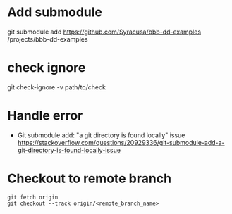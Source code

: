 # Add submodule
git submodule add https://github.com/Syracusa/bbb-dd-examples /projects/bbb-dd-examples

# check ignore
git check-ignore -v path/to/check

# Handle error 
+ Git submodule add: "a git directory is found locally" issue
https://stackoverflow.com/questions/20929336/git-submodule-add-a-git-directory-is-found-locally-issue


# Checkout to remote branch
```
git fetch origin
git checkout --track origin/<remote_branch_name>

```